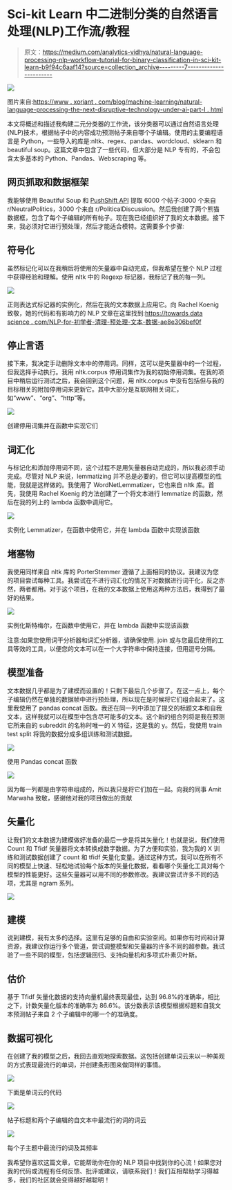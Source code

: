 # Sci-kit Learn 中二进制分类的自然语言处理(NLP)工作流/教程

> 原文：<https://medium.com/analytics-vidhya/natural-language-processing-nlp-workflow-tutorial-for-binary-classification-in-sci-kit-learn-b9f94c6aaf14?source=collection_archive---------7----------------------->

![](img/0ebd46f8ce6142600f35eb0706c82b9d.png)

图片来自:[https://www . xoriant . com/blog/machine-learning/natural-language-processing-the-next-disruptive-technology-under-ai-part-I . html](https://www.xoriant.com/blog/machine-learning/natural-language-processing-the-next-disruptive-technology-under-ai-part-i.html)

本文将概述和描述我构建二元分类器的工作流，该分类器可以通过自然语言处理(NLP)技术，根据帖子中的内容成功预测帖子来自哪个子编辑。使用的主要编程语言是 Python，一些导入的库是:nltk、regex、pandas、wordcloud、sklearn 和 beautiful soup。这篇文章中包含了一些代码，但大部分是 NLP 专有的，不会包含太多基本的 Python、Pandas、Webscraping 等。

## 网页抓取和数据框架

我能够使用 Beautiful Soup 和 [PushShift API](https://github.com/pushshift/api) 提取 6000 个帖子:3000 个来自 r/NeutralPolitics，3000 个来自 r/PoliticalDiscussion。然后我创建了两个熊猫数据框，包含了每个子编辑的所有帖子。现在我已经组织好了我的文本数据。接下来，我必须对它进行预处理，然后才能适合模特。这需要多个步骤:

## 符号化

虽然标记化可以在我稍后将使用的矢量器中自动完成，但我希望在整个 NLP 过程中获得经验和理解。使用 nltk 中的 Regexp 标记器，我标记了我的每一列。

![](img/ce96d02defa3d231bb1b377f5b7d6c27.png)

正则表达式标记器的实例化，然后在我的文本数据上应用它。向 Rachel Koenig 致敬，她的代码和有影响力的 NLP 文章在这里找到:[https://towards data science . com/NLP-for-初学者-清理-预处理-文本-数据-ae8e306bef0f](https://towardsdatascience.com/nlp-for-beginners-cleaning-preprocessing-text-data-ae8e306bef0f)

## 停止言语

接下来，我决定手动删除文本中的停用词。同样，这可以是矢量器中的一个过程，但我选择手动执行。我用 nltk.corpus 停用词集作为我的初始停用词集。在我的项目中稍后运行测试之后，我会回到这个问题，用 nltk.corpus 中没有包括但与我的目标相关的附加停用词来更新它。其中大部分是互联网相关词汇，如“www”、“org”、“http”等。

![](img/604937addad81678f5a7a44aaefe4351.png)

创建停用词集并在函数中实现它们

## 词汇化

与标记化和添加停用词不同，这个过程不是用矢量器自动完成的，所以我必须手动完成。尽管对 NLP 来说，lemmatizing 并不总是必要的，但它可以提高模型的性能，我就是这样做的。我使用了 WordNetLemmatizer，它也来自 nltk 库。首先，我使用 Rachel Koenig 的方法创建了一个将文本进行 lemmatize 的函数，然后在我的列上的 lambda 函数中调用它。

![](img/d6aeade19e63d6a8f79ff0ebc2773752.png)

实例化 Lemmatizer，在函数中使用它，并在 lambda 函数中实现该函数

## 堵塞物

我使用同样来自 nltk 库的 PorterStemmer 遵循了上面相同的协议。我建议为您的项目尝试每种工具。我尝试在不进行词汇化的情况下对数据进行词干化，反之亦然，两者都用。对于这个项目，在我的文本数据上使用这两种方法后，我得到了最好的结果。

![](img/55248814fabfecc9613de3ca64fb2a17.png)

实例化斯特梅尔，在函数中使用它，并在 lambda 函数中实现该函数

注意:如果您使用词干分析器和词汇分析器，请确保使用. join 或与您最后使用的工具等效的工具，以便您的文本可以在一个大字符串中保持连接，但用逗号分隔。

## 模型准备

文本数据几乎都是为了建模而设置的！只剩下最后几个步骤了。在这一点上，每个子编辑仍然在单独的数据帧中进行预处理，所以现在是时候将它们组合起来了。这里我使用了 pandas concat 函数。我还在同一列中添加了提交的标题文本和自我文本，这样我就可以在模型中包含尽可能多的文本。这个新的组合列将是我在预测它所来自的 subreddit 的名称时唯一的 X 特征，这是我的 y。然后，我使用 train test split 将我的数据分成多组训练和测试数据。

![](img/9be01221d476b3fe29051f5ccffd1200.png)

使用 Pandas concat 函数

![](img/761dc5c5a4de10f842480ff9cf97ebba.png)

因为每一列都是由字符串组成的，所以我只是将它们加在一起。向我的同事 Amit Marwaha 致敬，感谢他对我的项目做出的贡献

## 矢量化

让我们的文本数据为建模做好准备的最后一步是将其矢量化！也就是说，我们使用 Count 和 Tfidf 矢量器将文本转换成数字数据。为了方便和实验，我为我的 X 训练和测试数据创建了 count 和 tfidf 矢量化变量。通过这种方式，我可以在所有不同的模型上快速、轻松地试验每个版本的矢量化数据，看看哪个矢量化工具对每个模型的性能更好。这些矢量器可以用不同的参数修改。我建议尝试许多不同的选项，尤其是 ngram 系列。

![](img/41c7c501d9bd42df4fef92386f5d086e.png)

## 建模

说到建模，我有太多的选择。这里有足够的自由和实验空间。如果你有时间和计算资源，我建议你运行多个管道，尝试调整模型和矢量器的许多不同的超参数。我试验了一些不同的模型，包括逻辑回归、支持向量机和多项式朴素贝叶斯。

## 估价

基于 Tfidf 矢量化数据的支持向量机最终表现最佳，达到 96.8%的准确率，相比之下，计数矢量化版本的准确率为 86.6%。该分数表示该模型根据标题和自我文本预测帖子来自 2 个子编辑中的哪一个的准确度。

## 数据可视化

在创建了我的模型之后，我回去直观地探索数据。这包括创建单词云来以一种美观的方式表现最流行的单词，并创建条形图来做同样的事情。

![](img/a0d2629f5126f308d4405a22d8782bd8.png)

下面是单词云的代码

![](img/a8b1607746c1c331cf2114795f6f360c.png)

帖子标题和两个子编辑的自文本中最流行的词的词云

![](img/c7e8703de963981ebef38fbff46cdb2e.png)

每个子主题中最流行的词及其频率

我希望你喜欢这篇文章，它能帮助你在你的 NLP 项目中找到你的心流！如果您对我的代码或流程有任何反馈、批评或建议，请联系我们！我们互相帮助学习得越多，我们的社区就会变得越好越聪明！